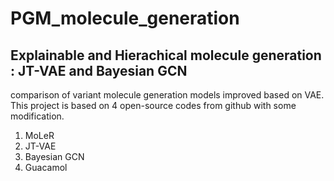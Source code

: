 # PGM_molecule_generation
## Explainable and Hierachical molecule generation : JT-VAE and Bayesian GCN
comparison of variant molecule generation models improved based on VAE.
This project is based on 4 open-source codes from github with some modification.

1. MoLeR
2. JT-VAE
3. Bayesian GCN
4. Guacamol

